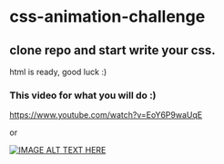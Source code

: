 # css-animation-challenge

## clone repo and start write your css.

html is ready, good luck :)

### This video for what you will do :)


https://www.youtube.com/watch?v=EoY6P9waUqE

or 


[![IMAGE ALT TEXT HERE](https://img.youtube.com/vi/EoY6P9waUqE/0.jpg)](https://www.youtube.com/watch?v=EoY6P9waUqE)
